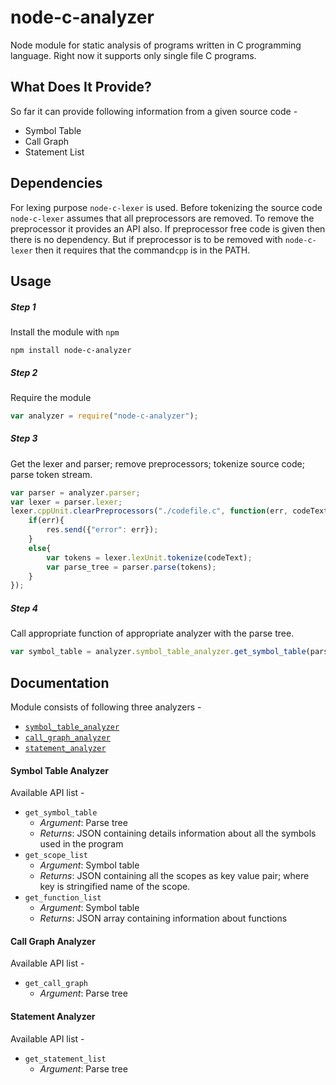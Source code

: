 # node-c-analyzer
Node module for static analysis of programs written in C programming language.
Right now it supports only single file C programs.

## What Does It Provide?
So far it can provide following information from a given source code -
* Symbol Table
* Call Graph
* Statement List

## Dependencies

For lexing purpose `node-c-lexer` is used.
Before tokenizing the source code `node-c-lexer` assumes that all preprocessors are removed. 
To remove the preprocessor it provides an API also.
If preprocessor free code is given then there is no dependency.
But if preprocessor is to be removed with `node-c-lexer` then it requires that the command`cpp` is in the PATH.

## Usage

##### Step 1
Install the module with `npm`
```
npm install node-c-analyzer
```

##### Step 2
Require the module
```js
var analyzer = require("node-c-analyzer");
```

##### Step 3
Get the lexer and parser; remove preprocessors; tokenize source code; parse token stream.
```js
var parser = analyzer.parser;
var lexer = parser.lexer;
lexer.cppUnit.clearPreprocessors("./codefile.c", function(err, codeText){
    if(err){
        res.send({"error": err});
    }
    else{
        var tokens = lexer.lexUnit.tokenize(codeText);
        var parse_tree = parser.parse(tokens);
    }
});
```

##### Step 4
Call appropriate function of appropriate analyzer with the parse tree.
```js
var symbol_table = analyzer.symbol_table_analyzer.get_symbol_table(parse_tree);
```

## Documentation
Module consists of following three analyzers -
* [`symbol_table_analyzer`](#symbol-table-analyzer)
* [`call_graph_analyzer`](#call-graph-analyzer)
* [`statement_analyzer`](#statement-analyzer)
#### Symbol Table Analyzer
Available API list -
* `get_symbol_table`
    * *Argument*: Parse tree
    * *Returns*: JSON containing details information about all the symbols used in the program
* `get_scope_list`
    * *Argument*: Symbol table
    * *Returns*: JSON containing all the scopes as key value pair; where key is stringified name of the scope.
* `get_function_list`
    * *Argument*: Symbol table
    * *Returns*: JSON array containing information about functions
#### Call Graph Analyzer
Available API list -
* `get_call_graph`
    * *Argument*: Parse tree
#### Statement Analyzer
Available API list -
* `get_statement_list`
    * *Argument*: Parse tree
